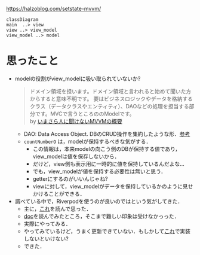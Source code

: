 https://halzoblog.com/setstate-mvvm/

```mermaid
classDiagram
main  ..> view
view ..> view_model
view_model ..> model

```

# 思ったこと
- modelの役割がview_modelに吸い取られていないか?
    > ドメイン領域を担います。ドメイン領域と言われると始めて聞いた方からすると意味不明です。
要はビジネスロジックやデータを格納するクラス（データクラスやエンティティ）、DAOなどの処理を担当する部分です。MVCで言うところののModelです。  
    by [いまさら人に聞けないMVVMの概要](https://qiita.com/naoi/items/05c2b1bba9b0fa4b0700)
    - DAO: Data Access Object. DBのCRUD操作を集約したような形．[参考](https://qiita.com/KyungJoon960/items/e0e926c56e67c709d612)
    - `countNumberO` は，modelが保持するべきな気がする．
        - この情報は，本来modelの向こう側のDBが保持する値であり，view_modelは値を保存しないから．
        - だけど，view側も表示用に一時的に値を保持しているんだよな…
        - でも，view_modelが値を保持する必要性は無いと思う．
        - getterにするのがいいんじゃね?
        - viewに対して，view_modelがデータを保持しているかのように見せかけることができる．
- 調べている中で，Riverpodを使うのが良いのではという気がしてきた．
  - 主に，[これ](https://zenn.dev/koji_1009/articles/f15ff24e20e36f)を読んで思った．
  - [doc](https://riverpod.dev)を読んでみたところ，そこまで難しい印象は受けなかっった．
  - 実際にやってみる．
  - やってみているけど，うまく更新できていない．もしかして[これ](https://zenn.dev/naoya_maeda/articles/a8bbf40a202c74#statenotifierprovider)で実装しないといけない?
  - できた．
